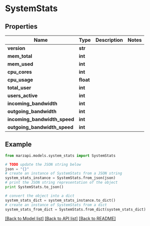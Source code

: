 # SystemStats


## Properties
Name | Type | Description | Notes
------------ | ------------- | ------------- | -------------
**version** | **str** |  | 
**mem_total** | **int** |  | 
**mem_used** | **int** |  | 
**cpu_cores** | **int** |  | 
**cpu_usage** | **float** |  | 
**total_user** | **int** |  | 
**users_active** | **int** |  | 
**incoming_bandwidth** | **int** |  | 
**outgoing_bandwidth** | **int** |  | 
**incoming_bandwidth_speed** | **int** |  | 
**outgoing_bandwidth_speed** | **int** |  | 

## Example

```python
from marzapi.models.system_stats import SystemStats

# TODO update the JSON string below
json = "{}"
# create an instance of SystemStats from a JSON string
system_stats_instance = SystemStats.from_json(json)
# print the JSON string representation of the object
print SystemStats.to_json()

# convert the object into a dict
system_stats_dict = system_stats_instance.to_dict()
# create an instance of SystemStats from a dict
system_stats_from_dict = SystemStats.from_dict(system_stats_dict)
```
[[Back to Model list]](../README.md#documentation-for-models) [[Back to API list]](../README.md#documentation-for-api-endpoints) [[Back to README]](../README.md)


